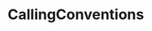 #  CallingConventions

<api-schema openapi-path="../../../api-specs/swagger-otr-api.json" name="CallingConventions"/>